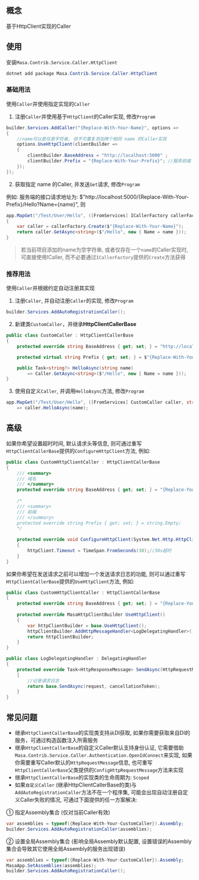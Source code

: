 ## 概念

基于HttpClient实现的Caller

## 使用

安装`Masa.Contrib.Service.Caller.HttpClient`

``` powershell
dotnet add package Masa.Contrib.Service.Caller.HttpClient
```

### 基础用法

使用`Caller`并使用指定实现的`Caller`

1. 注册`Caller`并使用基于`HttpClient`的Caller实现, 修改`Program`

```csharp
builder.Services.AddCaller("{Replace-With-Your-Name}", options =>
{
    //name可以是任意字符串, 但不可重复添加两个相同 name 的Caller实现
    options.UseHttpClient(clientBuilder =>
    {
        clientBuilder.BaseAddress = "http://localhost:5000" ;
        clientBuilder.Prefix = "{Replace-With-Your-Prefix}"; //服务前缀
    });
});
```

2. 获取指定 name 的Caller, 并发送`Get`请求, 修改`Program`

例如: 服务端的接口请求地址为: $"http://localhost:5000/{Replace-With-Your-Prefix}/Hello?Name={name}", 则

```csharp
app.MapGet("/Test/User/Hello", ([FromServices] ICallerFactory callerFactory, string name)
{
    var caller = callerFactory.Create($"{Replace-With-Your-Name}");
    return caller.GetAsync<string>($"/Hello", new { Name = name }));
}
```

> 若当前项目添加的name为空字符串, 或者仅存在一个`name`的Caller实现时, 可直接使用ICaller, 而不必要通过`ICallerFactory`提供的`Create`方法获得

### 推荐用法

使用`Caller`并根据约定自动注册其实现

1. 注册`Caller`, 并自动注册`Caller`的实现, 修改`Program`

```csharp
builder.Services.AddAutoRegistrationCaller();
```

2. 新建类`CustomCaller`，并继承**HttpClientCallerBase**

```csharp
public class CustomCaller : HttpClientCallerBase
{
    protected override string BaseAddress { get; set; } = "http://localhost:5000";

    protected virtual string Prefix { get; set; } = $"{Replace-With-Your-Name}";

    public Task<string?> HelloAsync(string name)
        => Caller.GetAsync<string>($"/Hello", new { Name = name }));
}
```

3. 使用自定义`Caller`, 并调用`HelloAsync`方法, 修改`Program`

```csharp
app.MapGet("/Test/User/Hello", ([FromServices] CustomCaller caller, string name)
    => caller.HelloAsync(name);
```

## 高级

如果你希望设置超时时间, 默认请求头等信息, 则可通过重写`HttpClientCallerBase`提供的`ConfigureHttpClient`方法, 例如:

```csharp
public class CustomHttpClientCaller : HttpClientCallerBase
{
    /// <summary>
    /// 域名
    /// </summary>
    protected override string BaseAddress { get; set; } = "{Replace-Your-BaseAddress}";
    
    /*
    /// <summary>
    /// 前缀
    /// </summary>
    protected override string Prefix { get; set; } = string.Empty;
    */
    
    protected override void ConfigureHttpClient(System.Net.Http.HttpClient httpClient)
    {
        httpClient.Timeout = TimeSpan.FromSeconds(30);//30s超时
    }
}
```

如果你希望在发送请求之前可以增加一个发送请求日志的功能, 则可以通过重写`HttpClientCallerBase`提供的`UseHttpClient`方法, 例如:

```csharp
public class CustomHttpClientCaller : HttpClientCallerBase
{
    protected override string BaseAddress { get; set; } = "{Replace-Your-BaseAddress}";
    
    protected override MasaHttpClientBuilder UseHttpClient()
    {
        var httpClientBuilder = base.UseHttpClient();
        httpClientBuilder.AddHttpMessageHandler<LogDelegatingHandler>();
        return httpClientBuilder;
    }
}

public class LogDelegatingHandler : DelegatingHandler
{
    protected override Task<HttpResponseMessage> SendAsync(HttpRequestMessage request, CancellationToken cancellationToken)
    {
        //记录请求日志
        return base.SendAsync(request, cancellationToken);
    }
}
```

## 常见问题

* 继承`HttpClientCallerBase`的实现类支持从DI获取, 如果你需要获取来自DI的服务，可通过构造函数注入所需服务
* 继承`HttpClientCallerBase`的自定义Caller默认支持身份认证, 它需要借助`Masa.Contrib.Service.Caller.Authentication.OpenIdConnect`来实现, 如果你需要重写Caller默认的`HttpRequestMessage`信息, 也可重写`HttpClientCallerBase`父类提供的`ConfigHttpRequestMessage`方法来实现
* 继承`HttpClientCallerBase`的实现类的生命周期为: `Scoped`
* 如果`自定义Caller` (继承HttpClientCallerBase的类)与`AddAutoRegistrationCaller`方法不在一个程序集, 可能会出现自动注册自定义Caller失败的情况, 可通过下面提供的任一方案解决:

① 指定Assembly集合 (仅对当前Caller有效)
```csharp
var assemblies = typeof({Replace-With-Your-CustomCaller}).Assembly;
builder.Services.AddAutoRegistrationCaller(assemblies);
```

② 设置全局Assembly集合 (影响全局Assembly默认配置, 设置错误的Assembly集合会导致其它使用全局Assembly的服务出现错误)

```csharp
var assemblies = typeof({Replace-With-Your-CustomCaller}).Assembly;
MasaApp.SetAssemblies(assemblies);
builder.Services.AddAutoRegistrationCaller();
```